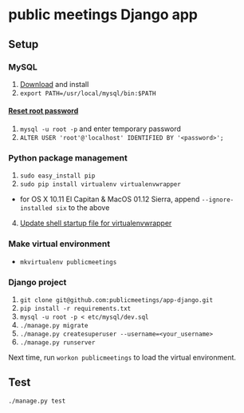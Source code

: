 # public meetings Django app


## Setup

### MySQL
1.  [Download](http://dev.mysql.com/downloads/mysql/) and install
2. `export PATH=/usr/local/mysql/bin:$PATH`

#### [Reset root password](http://dev.mysql.com/doc/refman/5.7/en/resetting-permissions.html)
1. `mysql -u root -p` and enter temporary password
2. `ALTER USER 'root'@'localhost' IDENTIFIED BY '<password>';`

### Python package management
1. `sudo easy_install pip`
2. `sudo pip install virtualenv virtualenvwrapper`

 - for OS X 10.11 El Capitan & MacOS 01.12 Sierra, append `--ignore-installed six` to the above

4. [Update shell startup file for virtualenvwrapper](https://virtualenvwrapper.readthedocs.io/en/latest/install.html#shell-startup-file)

### Make virtual environment
* `mkvirtualenv publicmeetings`

### Django project
1. `git clone git@github.com:publicmeetings/app-django.git`
2. `pip install -r requirements.txt`
3. `mysql -u root -p < etc/mysql/dev.sql`
4. `./manage.py migrate`
5. `./manage.py createsuperuser --username=<your_username>`
6. `./manage.py runserver`

Next time, run `workon publicmeetings` to load the virtual environment.


## Test

`./manage.py test`
